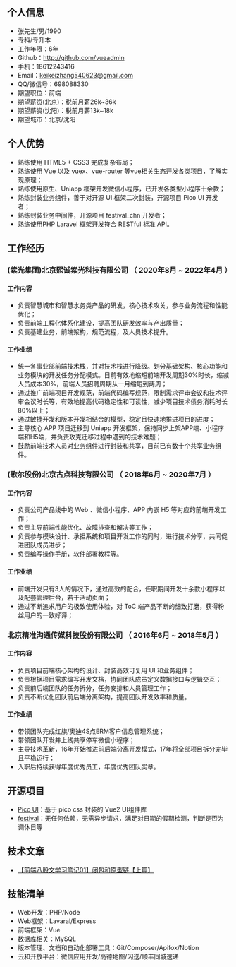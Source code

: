 ## 个人信息

- 张先生/男/1990
- 专科/专升本
- 工作年限：6年
- Github：http://github.com/vueadmin
- 手机：18612243416
- Email：keikeizhang540623@gmail.com
- QQ/微信号：698088330
- 期望职位：前端
- 期望薪资(北京)：税前月薪26k~36k
- 期望薪资(沈阳)：税前月薪13k~18k
- 期望城市：北京/沈阳

## 个人优势
- 熟练使用 HTML5 + CSS3 完成复杂布局；
- 熟练使用 Vue 以及 vuex、vue-router 等vue相关生态开发各类项目，了解实现原理；
- 熟练使用原生、Uniapp 框架开发微信小程序，已开发各类型小程序十余款；
- 熟练封装业务组件，善于对开源 UI 框架二次封装，开源项目 Pico UI 开发者；
- 熟练封装业务中间件，开源项目 festival_chn 开发者；
- 熟练使用PHP Laravel 框架开发符合 RESTful 标准 API。

## 工作经历

### (紫光集团)北京熙诚紫光科技有限公司 （ 2020年8月 ~ 2022年4月 ）

#### 工作内容
- 负责智慧城市和智慧水务类产品的研发，核心技术攻关，参与业务流程和性能优化；
- 负责前端工程化体系化建设，提高团队研发效率与产出质量；
- 负责基建业务，前端架构，规范流程，及人员技术提升。

#### 工作业绩
- 统一各事业部前端技术栈，并对技术栈进行降级。划分基础架构、核心功能和业务模块的开发任务分配模式。目前有效地缩短前端开发周期30%时长，缩减人员成本30%，前端人员招聘周期从一月缩短到两周；
- 通过推广前端项目开发规范，前端代码编写规范，限制需求评审会议和技术评审会议时长等，有效地提高代码稳定性和可读性，减少项目技术债务消耗时长80%以上；
- 通过敏捷开发和版本开发相结合的模型，稳定且快速地推进项目的进度；
- 主导核心 APP 项目迁移到 Uniapp 开发框架，保持同步上架APP端、小程序端和H5端，并负责攻克迁移过程中遇到的技术难题；
- 鼓励前端技术人员对业务组件进行封装和共享，目前已有数十个共享业务组件。

### (歌尔股份)北京古点科技有限公司 （ 2018年6月 ~ 2020年7月 ）

#### 工作内容
- 负责公司产品线中的 Web 、微信小程序、APP  内嵌 H5 等对应的前端开发工作；
- 负责主导前端性能优化、故障排查和解决等工作；
- 负责参与模块设计、承担系统和项目开发工作的同时，进行技术分享，共同促进团队成员进步；
- 负责编写操作手册，软件部署教程等。

#### 工作业绩
- 前端开发只有3人的情况下，通过高效的配合，任职期间开发十余款小程序以及配套管理后台，若干活动页面；
- 通过不断追求用户的极致使用体验，对 ToC 端产品不断的细致打磨，获得粉丝用户的一致好评；

### 北京精准沟通传媒科技股份有限公司 （ 2016年6月 ~ 2018年5月 ）

#### 工作内容
- 负责项目前端核心架构的设计、封装高效可复用 UI  和业务组件；
- 负责根据项目需求编写开发文档，协同团队成员定义数据接口与逻辑交互；
- 负责前后端团队的任务拆分，任务安排和人员管理工作；
- 负责不断优化团队前后端分离架构，提高团队开发效率和质量。

#### 工作业绩
- 带领团队完成红旗/奥迪4S点ERM客户信息管理系统；
- 带领团队开发并上线共享停车微信小程序；
- 主导技术革新，16年开始推进前后端分离开发模式，17年将全部项目拆分完毕且平稳运行；
- 入职后持续获得年度优秀员工，年度优秀团队奖章。

## 开源项目

 - [Pico UI](https://github.com/vueadmin/vue-pico-ui)：基于 pico css 封装的 Vue2 UI组件库
 - [festival](https://github.com/festivaljs/festival)：无任何依赖，无需异步请求，满足对日期的假期检测，判断是否为调休日等

## 技术文章

- [【前端八股文学习笔记01】闭包和原型链【上篇】](https://juejin.cn/post/7109842613901918244)

## 技能清单

- Web开发：PHP/Node
- Web框架：Lavaral/Express
- 前端框架：Vue
- 数据库相关：MySQL
- 版本管理、文档和自动化部署工具：Git/Composer/Apifox/Notion
- 云和开放平台：微信应用开发/高德地图/闪送/顺丰同城速递